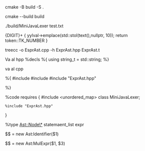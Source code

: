 cmake -B build -S .

cmake --build build

./build/MiniJavaLexer test.txt

{DIGIT}+ {
yylval->emplace<int>(std::stol(text(),nullptr, 10));
return token::TK_NUMBER
}

treecc -o EsprAst.cpp -h ExprAst.hpp ExprAst.t

Va al hpp
%decls %{
using string_t = std::string;
%}

va al cpp

%{
#include <iostream>
#include <string>
#include "ExprAst.hpp"

%}

%code requires {
#include <unordered_map>
class MiniJavaLexer;

    %include "ExprAst.hpp"

}

%type <Ast::Node\*> statemaent_list expr

$$ = new Ast:Identifier($1)

$$ = new Ast:MulExpr($1, $3)
